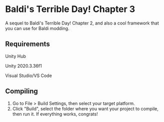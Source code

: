 # Baldi's Terrible Day! Chapter 3
A sequel to Baldi's Terrible Day! Chapter 2, and also a cool framework that you can use for Baldi modding.

## Requirements

Unity Hub

Unity 2020.3.36f1

Visual Studio/VS Code

## Compiling
1. Go to File > Build Settings, then select your target platform.
2. Click "Build", select the folder where you want your project to compile, then run it. If everything works, congrats!
